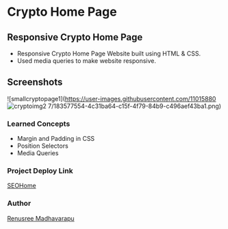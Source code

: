 # Crypto Home Page

## Responsive Crypto Home Page
 - Responsive Crypto Home Page  Website built using HTML & CSS.
 - Used media queries to make website responsive. 

## Screenshots


![smallcryptopage1](https://user-images.githubusercontent.com/11015880
![cryptoimg2](https://user-images.githubusercontent.com/110158807/183577612-f605bb3f-d15a-499c-81f8-f05b344e1aa8.png)
7/183577554-4c31ba64-c15f-4f79-84b9-c496aef43ba1.png)




### Learned Concepts
- Margin and Padding in CSS
- Position Selectors
- Media Queries

### Project Deploy Link
[SEOHome](https://cryptotokenpage.netlify.app/)

### Author
[Renusree Madhavarapu](https://github.com/RenusreeMadhavarapu)
